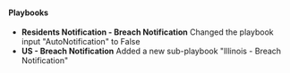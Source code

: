 
#### Playbooks
- __Residents Notification - Breach Notification__
Changed the playbook input "AutoNotification" to False
- __US - Breach Notification__
Added a new sub-playbook "Illinois - Breach Notification"
